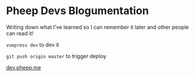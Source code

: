 # Pheep Devs Blogumentation

Writing down what I've learned so I can remember it later and other people can read it!

`vuepress dev` to dev it

`git push origin master` to trigger deploy

[dev.pheep.me](https://dev.pheep.me)

